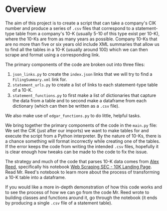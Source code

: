 # Overview
The aim of this project is to create a script that can take a company's CIK number and produce a series of `.csv` files that correspond to a statement-type table from a company's 10-K (usually 5-10 of this type exist per 10-K), where the 10-Ks are from as many years as possible. Company 10-Ks that are no more than five or six years old include XML summaries that allow us to find all the tables in a 10-K (usually around 100) which we can then scrape and format using a corresponding link. 

The primary components of the code are broken out into three files: 
1. `json_links.py` to create the `index.json` links that we will try to find a `FilingSummary.xml` link for.
2. `statement_urls.py` to create a list of links to each statement-type table of a 10-K.
3. `statement_functions.py` to first make a list of dictionaries that capture the data from a table and to second make a dataframe from each dictionary (which can then be written as a `.csv` file).

We also make use of `edgar_functions.py` to do little, helpful tasks.

We bring together the primary components of the code in the `main.py` file: We set the CIK (just after our imports) we want to make tables for and execute the script from a Python interpreter. By the nature of 10-Ks, there is a chance something will format incorrectly while creating one of the tables. If the error keeps the code from writing the intended `.csv` files, hopefully it is clear enough how tweaks can be made to the code to fix the issue. 

The strategy and much of the code that parses 10-K data comes from [Alex Reed](https://github.com/areed1192), specifically his notebook [Web Scraping SEC - 10K Landing Page](https://github.com/areed1192/sigma_coding_youtube/blob/master/python/python-finance/sec-web-scraping/Web%20Scraping%20SEC%20-%2010K%20Landing%20Page%20-%20Single.ipynb). Read Mr. Reed's notebook to learn more about the process of transforming a 10-K table into a dataframe. 

If you would like a more in-depth demonstration of how this code works and to see the process of how we can go from the code Mr. Reed wrote to building classes and functions around it, go through the notebook (it ends by producing a single `.csv` file of a statement table).